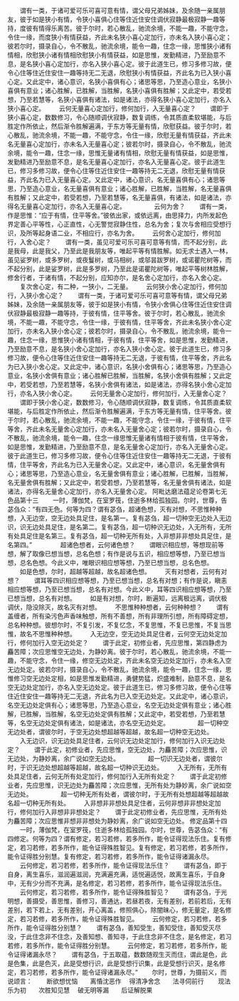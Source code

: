 <!-- { "loadSidebar": true } -->
　　谓有一类，于诸可爱可乐可喜可意有情，谓父母兄弟姊妹，及余随一亲属朋友，彼于如是狭小有情，令狭小喜俱心住等住近住安住调伏寂静最极寂静一趣等持，度彼有情得乐离苦。彼于尔时，若心散乱，驰流余境，不能一趣，不能守念，令住一缘，而度狭小有情获益，齐此未名狭小喜心定加行，亦未名入狭小喜心定；彼若尔时，摄录自心，令不散乱，驰流余境，能令一趣，住念一缘，思惟狭小诸有情相，欣慰狭小诸有情相欣慰狭小有情获益，如是思惟，发勤精进，乃至励意不息，是名狭小喜心定加行，亦名入狭小喜心定。彼于此道生已，修习多修习故，便令心住等住近住安住一趣等持无二无退，欣慰狭小有情获益，齐此名为已入狭小喜心定。又此定中，诸心意识，名狭小喜俱有心；诸思等思，乃至造心意业，名狭小喜俱有意业；诸心胜解，已胜解，当胜解，名狭小喜俱有胜解；又此定中，若受若想，乃至若慧等，名狭小喜俱有诸法，如是诸法，亦得名狭小喜心定加行，亦名入狭小喜心定。
　　云何无量喜心定加行，修何加行，入无量喜心定？
　　谓即于狭小喜心定，数数修习，令心随顺调伏寂静，数复调练，令其质直柔软堪能，与后胜定作所依止，然后渐令胜解遍满，于东方等无量有情，欣慰获益。彼于尔时，若心散乱，驰流余境，不能一趣，不能守念，令住一缘，欣慰无量有情获益，齐此未名无量喜心定加行，亦未名入无量喜心定；彼若尔时，摄录自心，令不散乱，驰流余境，能令一趣，住念一缘，思惟无量诸有情相，欣慰无量有情获益，如是思惟，发勤精进乃至励意不息，是名无量喜心定加行，亦名入无量喜心定。彼于此道生已，修习多修习故，便令心住等住近住安住一趣等持无二无退，欣慰无量有情获益，齐此名为已入无量喜心定。又此定中，诸心意识，名无量喜俱有心；诸思等思，乃至造心意业，名无量喜俱有意业；诸心胜解，已胜解，当胜解，名无量喜俱有胜解；又此定中，若受若想，乃至若慧等，名无量喜俱，有诸法，如是诸法，亦得名无量喜心定加行，亦名入无量喜心定。
　　
　　云何为舍？
　　谓有一类，作是思惟：“应于有情，住平等舍。”彼依出家，或依远离，由思择力，内所发起色界定善心平等性，心正直性，心无警觉寂静住性，总名为舍；复次与舍相应受想行识，及所等起身语二业，不相应行，亦名为舍。
　　云何舍心定加行，修何加行，入舍心定？
　　谓有一类，虽见可爱可乐可喜可意等有情，而不起分别，此是我母，此是我父，乃至此是我朋友等，唯起平等有情胜解。如无求士遇入一林，虽见娑罗树，或多罗树，或夜鬘树，或马相树，或邬昙跋罗树，或诺瞿陀树等，而不起分别，此是娑罗树，此是多罗树，乃至此是诺瞿陀树等，唯起平等树林胜解，修舍行者，于诸有情，不起分别，应知亦尔，是名舍心定加行，亦名入舍心定。
　　复次舍心定，有二种，一狭小，二无量。
　　云何狭小舍心定加行，修何加行，入狭小舍心定？
　　谓有一类，于诸可爱可乐可喜可意等有情，谓父母兄弟姊妹，及余随一亲属朋友等，彼于如是狭小有情，令狭小舍俱心住等住近住安住调伏寂静最极寂静一趣等持，于彼有情，住平等舍。彼于尔时，若心散乱，驰流余境，不能一趣，不能守念，令住一缘，于彼有情，住平等舍，齐此未名狭小舍心定加行，亦未名入狭小舍心定；彼若尔时，摄录自心，令不散乱，驰流余境，能令一趣，住念一缘，思惟狭小诸有情相，于彼有情，住平等舍，如是思惟，发勤精进，乃至励意不息，是名狭小舍心定加行，亦名入狭小舍心定。彼于此道生已，修习多修习故，便令心住等住近住安住一趣等持无二无退，于彼有情，住平等舍，齐此名为已入狭小舍心定。又此定中，诸心意识，名狭小舍俱有心；诸思等思，乃至造心意业，名狭小舍俱有意业；诸心胜解已胜解，当胜解，名狭小舍俱有胜解；又此定中，若受若想，乃至若慧等，名狭小舍俱有诸法，如是诸法，亦得名狭小舍心定加行，亦名入狭小舍心定。
　　云何无量舍心定加行，修何加行，入无量舍心定？
　　谓即于狭小舍心定，数数修习，令心随顺调伏寂静，数复调练，令其质直柔软堪能，与后胜定作所依止，然后渐令胜解遍满，于东方等无量有情，住平等舍。彼于尔时，若心散乱，驰流余境，不能一趣，不能守念，令住一缘，于彼有情，住平等舍，齐此未名无量舍心定加行，亦未名入无量舍心定；彼若尔时，摄录自心，令不散乱，驰流余境，能令一趣，住念一缘思惟无量诸有情相于彼有情，住平等舍，如是思惟，发勤精进，乃至励意不息，是名无量舍心定加行，亦名入无量舍心定。彼于此道生已，修习多修习故，便令心住等住近住安住一趣等持无二无退，于彼有情，住平等舍，齐此名为已入无量舍心定。又此定中，诸心意识，名无量舍俱有心；诸思等思，乃至造心意业，名无量舍俱有意业；诸心胜解，已胜解，当胜解，名无量舍俱有胜解；又此定中，若受若想，乃至若慧等，名无量舍俱有诸法，如是诸法，亦得名无量舍心定加行，亦名入无量舍心定。
阿毗达磨法蕴足论卷第七无色品第十三
　　一时，薄伽梵，在室罗筏，住逝多林给孤独园。尔时，世尊，告苾刍众：“有四无色。何等为四？谓有苾刍，超诸色想，灭有对想，不思惟种种想，入无边空，空无边处具足住，是名第一。复有苾刍，超一切种空无边处入无边识，识无边处具足住，是名第二。复有苾刍，超一切种识无边处，入无所有，无所有处具足住是名第三。复有苾刍，超一切种无所有处，入非想非非想处具足住，是名第四。”
　　
　　超诸色想者，云何诸色想？
　　谓眼识相应想，等想现前等想，解了取像已想当想，总名色想；有作是说与五识，相应想等想，乃至已想当想，总名色想。今此义中，唯眼识相应想等想，乃至已想当想，总名色想。
　　如是色想，尔时，超越等超越，故名超诸色想。
　　灭有对想者，云何有对想？
　　谓耳等四识相应想等想，乃至已想当想，总名有对想；有作是说，瞋恚相应想等想，乃至已想当想，总名有对想。今此义中，耳等四识相应想等想，乃至已想当想，总名有对想。
　　如是有对想，尔时，断遍知，远离极远离，调伏极调伏，隐没除灭，故名灭有对想。
　　不思惟种种想者，云何种种想？
　　谓有盖缠者，所有染污色声香味触想，所有不善想，所有非理所引想，所有障碍定想，总名种种想。彼想尔时，不复引发，不复忆念，不复思惟，不复已思惟，不复当思惟，故名不思惟种种想。
　　入无边空，空无边处具足住者，云何空无边处定加行，修何加行入空无边处定？
　　谓于此定，初修业者，先应思惟，第四静虑为麤苦障；次应思惟空无边处，为静妙离。彼于尔时，若心散乱，驰流余境，不能一趣，不能守念，令住一缘，修空无边处定，齐此未名空无边处定加行，亦未名入空无边处定。彼若尔时，摄录自心，令不散乱，驰流余境，能令一趣，住念一缘，思惟修习空无边处定相，如是思惟发勤精进，勇健势猛，炽盛难制，励意不息，是名空无边处定加行，亦名入空无边处定。彼于此道生已，修习多修习故，便令心住等住近住安住一趣等持无二无退，齐此名为已入空无边处定。又此定中，诸心意识，名空无边处定俱有心；诸思等思，乃至造心意业，名空无边处定俱有意业；诸心胜解，已胜解，当胜解，名空无边处定俱有胜解；又此定中，若受若想，乃至若慧等，名空无边处定俱有诸法，如是诸法，亦名空无边处定。
　　
　　超一切种空无边处者，谓彼尔时，于空无边处想超越等超越，故名超一切种空无边处。
　　入无边识，识无边处具足住者，云何识无边处定加行，修何加行入识无边处定？
　　谓于此定，初修业者，先应思惟，空无边处，为麤苦障；次应思惟，识无边处，为静妙离，余广说如空无边处。
　　
　　超一切识无边处者，谓彼尔时，于识无边处想超越等超越，故名超一切种识无边处。
　　入无所有，无所有处具足住者，云何无所有处定加行，修何加行入无所有处定？
　　谓于此定初修业者，先应思惟，识无边处为麤苦障；次应思惟，无所有处为静妙离，余广说如空无边处。
　　
　　超一切种无所有处者，谓彼尔时，于无所有处想超越等超越故名超一切种无所有处。
　　入非想非非想处具足住者，云何非想非非想处定加行，修何加行入非想非非想处定？
　　谓于此定初修业者，先应思惟，无所有处为麤苦障；次应思惟非想非非想处为静妙离，余广说如空无边处。
修定品第十四
　　一时，薄伽梵，在室罗筏，住逝多林给孤独园。尔时，世尊，告苾刍众：“有四修定。何等为四？谓有修定，若习若修，若多所作，能令证得现法乐住。复有修定，若习若修，若多所作，能令证得殊胜智见。复有修定，若习若修，若多所作，能令证得胜分别慧。复有修定，若习若修，若多所作，能令证得诸漏永尽。
　　云何修定，若习若修，若多所作，能令证得现法乐住？
　　谓有苾刍，即于自身，离生喜乐，滋润遍滋润，充满遍充满，适悦遍适悦，故离生喜乐，于自身中，无有少分而不充满，是名修定，若习若修，若多所作，能令证得现法乐住。
　　云何修定，若习若修，若多所作，能令证得殊胜智见？
　　谓有苾刍，于光明想，善摄受，善思惟，善修习，善通达，若昼若夜，无有差别，若前若后，无有差别，若下若上，无有差别，开心离盖，修照俱心，除闇昧心，修无量定，是名修定，若习若修，若多所作，能令证得殊胜智见。
　　云何修定，若习若修，若多所作，能令证得胜分别慧？
　　谓有苾刍，善知受生，善知受住，善知受灭尽没，于此住念非不住念，及善知想、善知寻，于此住念非不住念，是名修定，若习若修，若多所作，能令证得胜分别慧。
　　云何修定，若习若修，若多所作，能令证得诸漏永尽？
　　谓有苾刍，于五取蕴，数数随观生灭而住，谓此是色，此是色集，此是色灭，此是受想行识，此是受想行识集，此是受想行识灭，是名修定，若习若修，若多所作，能令证得诸漏永尽。”
　　尔时，世尊，为摄前义，而说颂言：
　　断欲想忧恼　　离惛沈恶作
　得清净舍念　　法寻伺前行
　　现法乐为初　　次胜知见慧
　破无明等漏　　后证解脱果
　　
